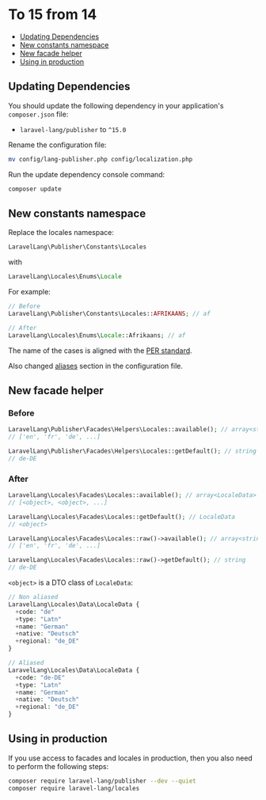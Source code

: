 # To 15 from 14

* [Updating Dependencies](#updating-dependencies)
* [New constants namespace](#new-constants-namespace)
* [New facade helper](#new-facade-helper)
* [Using in production](#using-in-production)

## Updating Dependencies

You should update the following dependency in your application's `composer.json` file:

* `laravel-lang/publisher` to `^15.0`

Rename the configuration file:

```bash
mv config/lang-publisher.php config/localization.php
```

Run the update dependency console command:

```bash
composer update
```

## New constants namespace

Replace the locales namespace:

```php
LaravelLang\Publisher\Constants\Locales
```

with

```php
LaravelLang\Locales\Enums\Locale
```

For example:

```php
// Before
LaravelLang\Publisher\Constants\Locales::AFRIKAANS; // af

// After
LaravelLang\Locales\Enums\Locale::Afrikaans; // af
```

The name of the cases is aligned with the [PER standard](https://www.php-fig.org/per/coding-style/#9-enumerations).

Also changed [aliases](../../../usage/aliases.md) section in the configuration file.

## New facade helper

### Before

```php
LaravelLang\Publisher\Facades\Helpers\Locales::available(); // array<string>
// ['en', 'fr', 'de', ...]

LaravelLang\Publisher\Facades\Helpers\Locales::getDefault(); // string
// de-DE
```

### After

```php
LaravelLang\Locales\Facades\Locales::available(); // array<LocaleData>
// [<object>, <object>, ...]

LaravelLang\Locales\Facades\Locales::getDefault(); // LocaleData
// <object>

LaravelLang\Locales\Facades\Locales::raw()->available(); // array<string>
// ['en', 'fr', 'de', ...]

LaravelLang\Locales\Facades\Locales::raw()->getDefault(); // string
// de-DE
```

`<object>` is a DTO class of `LocaleData`:

```php
// Non aliased
LaravelLang\Locales\Data\LocaleData {
  +code: "de"
  +type: "Latn"
  +name: "German"
  +native: "Deutsch"
  +regional: "de_DE"
}

// Aliased
LaravelLang\Locales\Data\LocaleData {
  +code: "de-DE"
  +type: "Latn"
  +name: "German"
  +native: "Deutsch"
  +regional: "de_DE"
}
```

## Using in production

If you use access to facades and locales in production, then you also need to perform the following steps:

```bash
composer require laravel-lang/publisher --dev --quiet
composer require laravel-lang/locales
```
